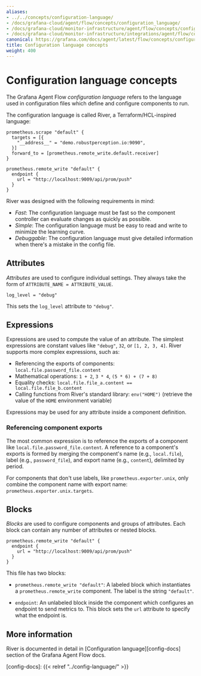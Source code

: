 ```yaml
---
aliases:
- ../../concepts/configuration-language/
- /docs/grafana-cloud/agent/flow/concepts/configuration_language/
- /docs/grafana-cloud/monitor-infrastructure/agent/flow/concepts/configuration_language/
- /docs/grafana-cloud/monitor-infrastructure/integrations/agent/flow/concepts/configuration_language/
canonical: https://grafana.com/docs/agent/latest/flow/concepts/configuration_language/
title: Configuration language concepts
weight: 400
---
```


# Configuration language concepts

The Grafana Agent Flow _configuration language_ refers to the language used in
configuration files which define and configure components to run.

The configuration language is called River, a Terraform/HCL-inspired language:

```river
prometheus.scrape "default" {
  targets = [{
    "__address__" = "demo.robustperception.io:9090",
  }]
  forward_to = [prometheus.remote_write.default.receiver]
}

prometheus.remote_write "default" {
  endpoint {
    url = "http://localhost:9009/api/prom/push"
  }
}
```

River was designed with the following requirements in mind:

* _Fast_: The configuration language must be fast so the component controller
  can evaluate changes as quickly as possible.
* _Simple_: The configuration language must be easy to read and write to
  minimize the learning curve.
* _Debuggable_: The configuration language must give detailed information when
  there's a mistake in the config file.

## Attributes

_Attributes_ are used to configure individual settings. They always take the
form of `ATTRIBUTE_NAME = ATTRIBUTE_VALUE`.

```river
log_level = "debug"
```

This sets the `log_level` attribute to `"debug"`.

## Expressions

Expressions are used to compute the value of an attribute. The simplest
expressions are constant values like `"debug"`, `32`, or `[1, 2, 3, 4]`. River
supports more complex expressions, such as:

* Referencing the exports of components: `local.file.password_file.content`
* Mathematical operations: `1 + 2`, `3 * 4`, `(5 * 6) + (7 + 8)`
* Equality checks: `local.file.file_a.content == local.file.file_b.content`
* Calling functions from River's standard library: `env("HOME")` (retrieve the
  value of the `HOME` environment variable)

Expressions may be used for any attribute inside a component definition.

### Referencing component exports

The most common expression is to reference the exports of a component like
`local.file.password_file.content`. A reference to a component's exports is
formed by merging the component's name (e.g., `local.file`), label (e.g.,
`password_file`), and export name (e.g., `content`), delimited by period.

For components that don't use labels, like
`prometheus.exporter.unix`, only combine the component name with
export name: `prometheus.exporter.unix.targets`.

## Blocks

_Blocks_ are used to configure components and groups of attributes. Each block
can contain any number of attributes or nested blocks.

```river
prometheus.remote_write "default" {
  endpoint {
    url = "http://localhost:9009/api/prom/push"
  }
}
```

This file has two blocks:

* `prometheus.remote_write "default"`: A labeled block which instantiates a
  `prometheus.remote_write` component. The label is the string `"default"`.

* `endpoint`: An unlabeled block inside the component which configures an
  endpoint to send metrics to. This block sets the `url` attribute to specify
  what the endpoint is.

## More information

River is documented in detail in [Configuration language][config-docs] section
of the Grafana Agent Flow docs.

[config-docs]: {{< relref "../config-language/" >}}
